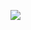 
[![](https://mermaid.ink/img/pako:eNqFVX9P20YY_irWSf0vobFjyA9NlTIHVqRYIBI6aZf9YeIDrCZ2dHHUHwgpsI42rECjlVZd6YCtbdJJ3ZqVMppU5Mv47Phb7M4mwaSotWQrft_nee59Xr93WQEFQ0UgCRaLxq3CsoJNLpfO6xy9KtWFJayUl7ksz0H73r6z_4q017ks0isG5jLKHYR_9JHsUjWMCqZm6Fxm7jya0VQFw0yaFzm7VyM_193n__VPT79ZwNe8VEBAUkoIK9Bu3CM_7ZCXRwzjxwKgVBSSZs-urVmfDmhJ5FmLwabl-SBGhO7eFnn32Pn0xDlYO8NcV4pFblJnbnHlDI10Na-PmhU4SDbeO2-fMLNpVNAqnqkRu3NKpaxB-6DR3_7VPvIMzS9UdbPK8XHnfdfp7gfBM1lIbwayTt66T4-s7vEF59g0vNURhsEXRshmUjLpdsjz0wBjpox06QbsNzf6zbrdOiQvnjKsHx6tUpqRzwvt9_ac1i_Wyb9k509GkTVdKxiliw0ZaclM1USYjkD9DWnvBtRnJWiddO29TiD2HWNoBepChalpe7vlPNrob_7j1O9_qedRpt7sHz5kPZ-8jQpV87KmXz5j2ZwM6R0VAsipKUjqW-7rB_Z2kzw4PpuBKYTU8KKBb9HqOMnQTWwUg36m05DsXGCx2IC5oBRuXsJKw-v24Svn8QfaCPdNm2y27Be9L5kVqVlfv73-VXOyYRoY-urBAchMpiF7kPYO-bj7-XJXrnD27jt762_7wxp51BiE6XSHw5y_vP3wvtV9GQ5fo_0f5qPneVqes3lM9xrnYYQBJuVh3Ge1_u8dq_vXVbJ54Nb2See1twmyqbmcW_vN6h36tJx8UXv2e9lLeMaGqRwLctOC5OWYsUHKPwJYlk67-0eD-vHX-fbq_A1ppDTvTGFYZ_2j1Wn4Hbi0rCHFH24m7-0MH8MoOWnWgw72UF4HIbCENRUkF5ViBYUALayksHewwrTywFxGJZQHSfqT1nEzD_L6KiWVFf0HwyiBpImrlIaN6tLyUKRaVhUTpTWFTkdpGMX0UyIsGfREAUlBTEQ9FZBcAbdBkhfHx-IRPh5LxONCnBfGQ-AOSCaEsQk-EuMjvChGRCERWw2Bu96ykbHYBB-NTghiNDEujk_E-BBAqkb7L_tnv_cXsPo_BuVNbQ?type=png)](https://mermaid.live/edit#pako:eNqFVX9P20YY_irWSf0vobFjyA9NlTIHVqRYIBI6aZf9YeIDrCZ2dHHUHwgpsI42rECjlVZd6YCtbdJJ3ZqVMppU5Mv47Phb7M4mwaSotWQrft_nee59Xr93WQEFQ0UgCRaLxq3CsoJNLpfO6xy9KtWFJayUl7ksz0H73r6z_4q017ks0isG5jLKHYR_9JHsUjWMCqZm6Fxm7jya0VQFw0yaFzm7VyM_193n__VPT79ZwNe8VEBAUkoIK9Bu3CM_7ZCXRwzjxwKgVBSSZs-urVmfDmhJ5FmLwabl-SBGhO7eFnn32Pn0xDlYO8NcV4pFblJnbnHlDI10Na-PmhU4SDbeO2-fMLNpVNAqnqkRu3NKpaxB-6DR3_7VPvIMzS9UdbPK8XHnfdfp7gfBM1lIbwayTt66T4-s7vEF59g0vNURhsEXRshmUjLpdsjz0wBjpox06QbsNzf6zbrdOiQvnjKsHx6tUpqRzwvt9_ac1i_Wyb9k509GkTVdKxiliw0ZaclM1USYjkD9DWnvBtRnJWiddO29TiD2HWNoBepChalpe7vlPNrob_7j1O9_qedRpt7sHz5kPZ-8jQpV87KmXz5j2ZwM6R0VAsipKUjqW-7rB_Z2kzw4PpuBKYTU8KKBb9HqOMnQTWwUg36m05DsXGCx2IC5oBRuXsJKw-v24Svn8QfaCPdNm2y27Be9L5kVqVlfv73-VXOyYRoY-urBAchMpiF7kPYO-bj7-XJXrnD27jt762_7wxp51BiE6XSHw5y_vP3wvtV9GQ5fo_0f5qPneVqes3lM9xrnYYQBJuVh3Ge1_u8dq_vXVbJ54Nb2See1twmyqbmcW_vN6h36tJx8UXv2e9lLeMaGqRwLctOC5OWYsUHKPwJYlk67-0eD-vHX-fbq_A1ppDTvTGFYZ_2j1Wn4Hbi0rCHFH24m7-0MH8MoOWnWgw72UF4HIbCENRUkF5ViBYUALayksHewwrTywFxGJZQHSfqT1nEzD_L6KiWVFf0HwyiBpImrlIaN6tLyUKRaVhUTpTWFTkdpGMX0UyIsGfREAUlBTEQ9FZBcAbdBkhfHx-IRPh5LxONCnBfGQ-AOSCaEsQk-EuMjvChGRCERWw2Bu96ykbHYBB-NTghiNDEujk_E-BBAqkb7L_tnv_cXsPo_BuVNbQ)

